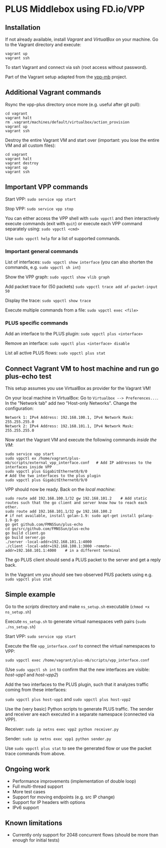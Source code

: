 # PLUS Middlebox using FD.io/VPP
## Installation
If not already available, install *Vagrant* and *VirtualBox* on your machine. 
Go to the Vagrant directory and execute:
```
vagrant up
vagrant ssh
```
To start Vagrant and connect via ssh (root access without password).

Part of the Vagrant setup adapted from the [vpp-mb](https://github.com/mami-project/vpp-mb) project.

## Additional Vagrant commands
Rsync the vpp-plus directory once more (e.g. useful after git pull):
```
cd vagrant
vagrant halt
rm .vagrant/machines/default/virtualbox/action_provision
vagrant up
vagrant ssh
```
Destroy the entire Vagrant VM and start over (important: you lose the entire VM and all custom files):
```
cd vagrant
vagrant halt
vagrant destroy
vagrant up
vagrant ssh
```

## Important VPP commands
Start VPP: `sudo service vpp start`

Stop VPP: `sudo service vpp stop`

You can either access the VPP shell with `sudo vppctl` and then interactively execute commands (exit with `quit`) or execute each VPP command separately using: `sudo vppctl <cmd>`

Use `sudo vppctl help` for a list of supported commands.

### Important general commands
List of interfaces: `sudo vppctl show interface` (you can also shorten the commands, e.g. `sudo vppctl sh int`)

Show the VPP graph: `sudo vppctl show vlib graph`

Add packet trace for (50 packets) `sudo vppctl trace add af-packet-input 50`

Display the trace: `sudo vppctl show trace`

Execute multiple commands from a file: `sudo vppctl exec <file>`

### PLUS specific commands
Add an interface to the PLUS plugin: `sudo vppctl plus <interface>`

Remove an interface: `sudo vppctl plus <interface> disable`

List all active PLUS flows: `sudo vppctl plus stat`

## Connect Vagrant VM to host machine and run go plus-echo test
This setup assumes you use VirtualBox as provider for the Vagrant VM!

On your local machine in VirtualBox: Go to `Virtualbox --> Preferences...`. In the "Network tab" add *two* "Host-only Networks". Change the configuration:
```
Network 1: IPv4 Address: 192.168.100.1, IPv4 Network Mask: 255.255.255.0
Network 2: IPv4 Address: 192.168.101.1, IPv4 Network Mask: 255.255.255.0
```
Now start the Vagrant VM and execute the following commands *inside the VM*:
```
sudo service vpp start
sudo vppctl ex /home/vagrant/plus-mb/scripts/external_vpp_interface.conf   # Add IP addresses to the interfaces inside VPP
sudo vppctl plus GigabitEthernet0/8/0                                      # Add the two interfaces to the plus plugin
sudo vppctl plus GigabitEthernet0/9/0
```
VPP should now be ready. Back on the *local machine*:
```
sudo route add 192.168.100.1/32 gw 192.168.101.2    # Add static routes such that the go client and server know how to reach each other.
sudo route add 192.168.101.1/32 gw 192.168.100.2
# if not available, install golan-1.9: sudo apt-get install golang-1.9-go
go get github.com/FMNSSun/plus-echo
cd go/src/github.com/FMNSSun/plus-echo
go build client.go
go build server.go
./server -local-addr=192.168.101.1:4000
./client -local-addr=192.168.100.1:3000 -remote-addr=192.168.101.1:4000    # in a different terminal

```
The go PLUS client should send a PLUS packet to the server and get a reply back.

In the Vagrant vm you should see two observed PlUS packets using e.g. `sudo vppctl plus stat`

## Simple example
Go to the *scripts* directory and make `ns_setup.sh` executable (`chmod +x ns_setup.sh`)

Execute `ns_setup.sh` to generate virtual namespaces veth pairs (`sudo ./ns_setup.sh`)

Start VPP: `sudo service vpp start`

Execute the file `vpp_interface.conf` to connect the virtual namespaces to VPP:

`sudo vppctl exec /home/vagrant/plus-mb/scripts/vpp_interface.conf`

(Use `sudo vppctl sh int` to confirm that the new interfaces are visible: *host-vpp1* and *host-vpp2*)

Add the two interfaces to the PLUS plugin, such that it analyzes traffic coming from these interfaces:

`sudo vppctl plus host-vpp1` and `sudo vppctl plus host-vpp2`

Use the (very basic) Python scripts to generate PLUS traffic. The sender and receiver are each executed in a separate namespace (connected via VPP).

Receiver: `sudo ip netns exec vpp2 python receiver.py`

Sender: `sudo ip netns exec vpp1 python sender.py`

Use `sudo vppctl plus stat` to see the generated flow or use the packet trace commands from above.

## Ongoing work
* Performance improvements (implementation of double loop)
* Full multi-thread support
* More test cases
* Support for moving endpoints (e.g. src IP change)
* Support for IP headers with options
* IPv6 support

## Known limitations
* Currently only support for 2048 concurrent flows (should be more than enough for initial tests)
